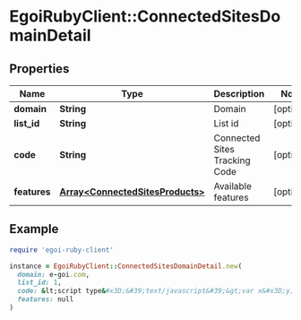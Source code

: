 # EgoiRubyClient::ConnectedSitesDomainDetail

## Properties

| Name | Type | Description | Notes |
| ---- | ---- | ----------- | ----- |
| **domain** | **String** | Domain | [optional] |
| **list_id** | **String** | List id | [optional] |
| **code** | **String** | Connected Sites Tracking Code | [optional] |
| **features** | [**Array&lt;ConnectedSitesProducts&gt;**](ConnectedSitesProducts.md) | Available features | [optional] |

## Example

```ruby
require 'egoi-ruby-client'

instance = EgoiRubyClient::ConnectedSitesDomainDetail.new(
  domain: e-goi.com,
  list_id: 1,
  code: &lt;script type&#x3D;&#39;text/javascript&#39;&gt;var x&#x3D;y;&lt;/script&gt;,
  features: null
)
```

